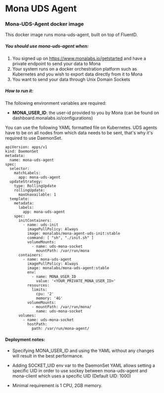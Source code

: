 # Mona UDS Agent

### Mona-UDS-Agent docker image
This docker image runs mona-uds-agent, built on top of FluentD.

##### You should use mona-uds-agent when:
1. You signed up on https://www.monalabs.io/getstarted and have a private endpoint to send your data to Mona
2. Your system runs on a docker orchestration platform such as Kubernetes and you wish to export data directly from it to Mona
3. You want to send your data through Unix Domain Sockets

##### How to run it:
The following environment variables are required:

* **MONA_USER_ID**: the user-id provided to you by Mona (can be found on dashboard.monalabs.io/configurations)

You can use the following YAML formatted file on Kubernetes. 
UDS agents have to be on all nodes from which data needs to be sent, that's why it's required to use DaemonSet.

```
apiVersion: apps/v1
kind: DaemonSet
metadata:
  name: mona-uds-agent
spec:
  selector:
    matchLabels:
      app: mona-uds-agent
  updateStrategy:
    type: RollingUpdate
    rollingUpdate:
      maxUnavailable: 1
  template:
    metadata:
      labels:
        app: mona-uds-agent
    spec:
      initContainers:
        - name: uds-init
          imagePullPolicy: Always
          image: monalabs/mona-agent-uds-init:stable
          command: [ "sh", "./init.sh" ]
          volumeMounts:
            - name: uds-mona-socket
              mountPath: /var/run/mona
      containers:
        - name: mona-uds-agent
          imagePullPolicy: Always
          image: monalabs/mona-uds-agent:stable
          env:
            - name: MONA_USER_ID
              value: '<YOUR_PRIVATE_MONA_USER_ID>'
          resources:
            limits:
              cpu: '2'
              memory: '4G'
          volumeMounts:
            - mountPath: /var/run/mona/
              name: uds-mona-socket
      volumes:
        - name: uds-mona-socket
          hostPath:
            path: /var/run/mona-agent/
```

#### Deployment notes:
* Specifying MONA_USER_ID and using the YAML without any changes will result in the best performance.
  
* Adding SOCKET_UID env var to the DaemonSet YAML allows setting a specific UID in order to use sockey between mona-uds-agent and mona-client which uses a specific UID (Default UID: 1000) 
* Minimal requirement is 1 CPU, 2GB memory.
